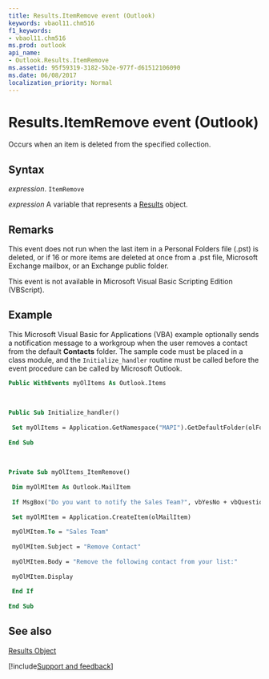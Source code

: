 ```yaml
---
title: Results.ItemRemove event (Outlook)
keywords: vbaol11.chm516
f1_keywords:
- vbaol11.chm516
ms.prod: outlook
api_name:
- Outlook.Results.ItemRemove
ms.assetid: 95f59319-3182-5b2e-977f-d61512106090
ms.date: 06/08/2017
localization_priority: Normal
---
```



# Results.ItemRemove event (Outlook)

Occurs when an item is deleted from the specified collection.


## Syntax

_expression_. `ItemRemove`

_expression_ A variable that represents a [Results](Outlook.Results.md) object.


## Remarks

This event does not run when the last item in a Personal Folders file (.pst) is deleted, or if 16 or more items are deleted at once from a .pst file, Microsoft Exchange mailbox, or an Exchange public folder.

This event is not available in Microsoft Visual Basic Scripting Edition (VBScript).


## Example

This Microsoft Visual Basic for Applications (VBA) example optionally sends a notification message to a workgroup when the user removes a contact from the default  **Contacts** folder. The sample code must be placed in a class module, and the `Initialize_handler` routine must be called before the event procedure can be called by Microsoft Outlook.


```vb
Public WithEvents myOlItems As Outlook.Items 
 
 
 
Public Sub Initialize_handler() 
 
 Set myOlItems = Application.GetNamespace("MAPI").GetDefaultFolder(olFolderContacts).Items 
 
End Sub 
 
 
 
Private Sub myOlItems_ItemRemove() 
 
 Dim myOlMItem As Outlook.MailItem 
 
 If MsgBox("Do you want to notify the Sales Team?", vbYesNo + vbQuestion) = vbYes Then 
 
 Set myOlMItem = Application.CreateItem(olMailItem) 
 
 myOlMItem.To = "Sales Team" 
 
 myOlMItem.Subject = "Remove Contact" 
 
 myOlMItem.Body = "Remove the following contact from your list:" 
 
 myOlMItem.Display 
 
 End If 
 
End Sub
```


## See also


[Results Object](Outlook.Results.md)

[!include[Support and feedback](~/includes/feedback-boilerplate.md)]